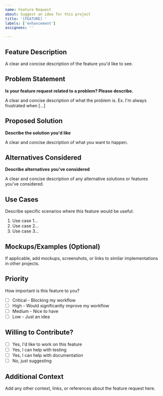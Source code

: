 ```yaml
---
name: Feature Request
about: Suggest an idea for this project
title: '[FEATURE] '
labels: ['enhancement']
assignees: ''

---
```


## Feature Description

A clear and concise description of the feature you'd like to see.

## Problem Statement

**Is your feature request related to a problem? Please describe.**

A clear and concise description of what the problem is. Ex. I'm always frustrated when [...]

## Proposed Solution

**Describe the solution you'd like**

A clear and concise description of what you want to happen.

## Alternatives Considered

**Describe alternatives you've considered**

A clear and concise description of any alternative solutions or features you've considered.

## Use Cases

Describe specific scenarios where this feature would be useful:

1. Use case 1...
2. Use case 2...
3. Use case 3...

## Mockups/Examples (Optional)

If applicable, add mockups, screenshots, or links to similar implementations in other projects.

## Priority

How important is this feature to you?

- [ ] Critical - Blocking my workflow
- [ ] High - Would significantly improve my workflow
- [ ] Medium - Nice to have
- [ ] Low - Just an idea

## Willing to Contribute?

- [ ] Yes, I'd like to work on this feature
- [ ] Yes, I can help with testing
- [ ] Yes, I can help with documentation
- [ ] No, just suggesting

## Additional Context

Add any other context, links, or references about the feature request here.